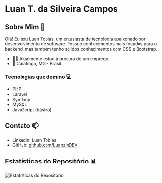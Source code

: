 # Luan T. da Silveira Campos

## Sobre Mim 🚀

Olá! Eu sou Luan Tobias, um entusiasta de tecnologia apaixonado por desenvolvimento de software. Possuo conhecimentos mais focados para o backend, mas também tenho sólidos conhecimentos com CSS e Bootstrap.

- 👨‍💻 Atualmente estou à procura de um emprego.
- 📍 Caratinga, MG - Brasil.
  
### Tecnologias que domino 💻

- PHP
- Laravel
- Symfony
- MySQL
- JavaScript (básico)
## Contato 📫

- LinkedIn: [Luan Tobias](https://www.linkedin.com/in/tauangabriel/)
- GitHub: [github.com/LuanzinDEV](https://github.com/LuanzinDEV)

## Estatísticas do Repositório 📊

![Estatísticas do Repositório](https://github-readme-stats.vercel.app/api/top-langs/?username=LuanzinDEV&layout=compact&theme=nightowl)
